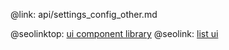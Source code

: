 @link: api/settings_config_other.md

@seolinktop: [ui component library](https://webix.com)
@seolink: [list ui](https://webix.com/widget/list/)